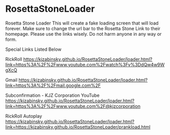 # RosettaStoneLoader
Rosetta Stone Loader
This will create a fake loading screen that will load forever.
Make sure to change the url bar to the Rosetta Stone Link to their homepage.
Please use the links wisely. Do not harm anyone in any way or form.

Special Links Listed Below

RickRoll
https://kjzabinsky.github.io/RosettaStoneLoader/loader.html?link=https%3A%2F%2Fwww.youtube.com%2Fwatch%3Fv%3DdQw4w9WgXcQ

Gmail
https://kjzabinsky.github.io/RosettaStoneLoader/loader.html?link=https%3A%2F%2Fmail.google.com%2F

Subconfirmation - KJZ Corporation YouTube
https://kjzabinsky.github.io/RosettaStoneLoader/loader.html?link=https%3A%2F%2Fwww.youtube.com%2F@kjzcorporation

RickRoll Autoplay
https://kjzabinsky.github.io/RosettaStoneLoader/loader.html?link=https://kjzabinsky.github.io/RosettaStoneLoader/prankload.html
